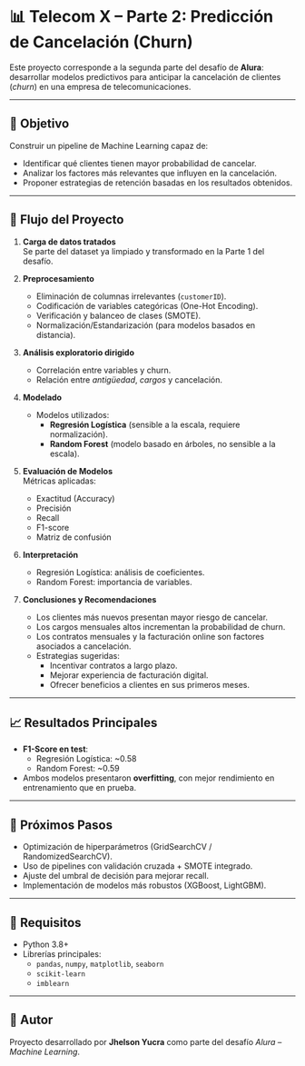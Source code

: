 # 📊 Telecom X – Parte 2: Predicción de Cancelación (Churn)

Este proyecto corresponde a la segunda parte del desafío de **Alura**: desarrollar modelos predictivos para anticipar la cancelación de clientes (*churn*) en una empresa de telecomunicaciones.

---

## 🚀 Objetivo
Construir un pipeline de Machine Learning capaz de:
- Identificar qué clientes tienen mayor probabilidad de cancelar.  
- Analizar los factores más relevantes que influyen en la cancelación.  
- Proponer estrategias de retención basadas en los resultados obtenidos.  

---

## 📂 Flujo del Proyecto
1. **Carga de datos tratados**  
   Se parte del dataset ya limpiado y transformado en la Parte 1 del desafío.  

2. **Preprocesamiento**  
   - Eliminación de columnas irrelevantes (`customerID`).  
   - Codificación de variables categóricas (One-Hot Encoding).  
   - Verificación y balanceo de clases (SMOTE).  
   - Normalización/Estandarización (para modelos basados en distancia).  

3. **Análisis exploratorio dirigido**  
   - Correlación entre variables y churn.  
   - Relación entre *antigüedad*, *cargos* y cancelación.  

4. **Modelado**  
   - Modelos utilizados:  
     - **Regresión Logística** (sensible a la escala, requiere normalización).  
     - **Random Forest** (modelo basado en árboles, no sensible a la escala).  

5. **Evaluación de Modelos**  
   Métricas aplicadas:  
   - Exactitud (Accuracy)  
   - Precisión  
   - Recall  
   - F1-score  
   - Matriz de confusión  

6. **Interpretación**  
   - Regresión Logística: análisis de coeficientes.  
   - Random Forest: importancia de variables.  

7. **Conclusiones y Recomendaciones**  
   - Los clientes más nuevos presentan mayor riesgo de cancelar.  
   - Los cargos mensuales altos incrementan la probabilidad de churn.  
   - Los contratos mensuales y la facturación online son factores asociados a cancelación.  
   - Estrategias sugeridas:  
     - Incentivar contratos a largo plazo.  
     - Mejorar experiencia de facturación digital.  
     - Ofrecer beneficios a clientes en sus primeros meses.  

---

## 📈 Resultados Principales
- **F1-Score en test**:  
  - Regresión Logística: ~0.58  
  - Random Forest: ~0.59  
- Ambos modelos presentaron **overfitting**, con mejor rendimiento en entrenamiento que en prueba.  

---

## 🔧 Próximos Pasos
- Optimización de hiperparámetros (GridSearchCV / RandomizedSearchCV).  
- Uso de pipelines con validación cruzada + SMOTE integrado.  
- Ajuste del umbral de decisión para mejorar recall.  
- Implementación de modelos más robustos (XGBoost, LightGBM).  

---

## 📌 Requisitos
- Python 3.8+  
- Librerías principales:  
  - `pandas`, `numpy`, `matplotlib`, `seaborn`  
  - `scikit-learn`  
  - `imblearn`  

---

## 👤 Autor
Proyecto desarrollado por **Jhelson Yucra** como parte del desafío *Alura – Machine Learning*.
